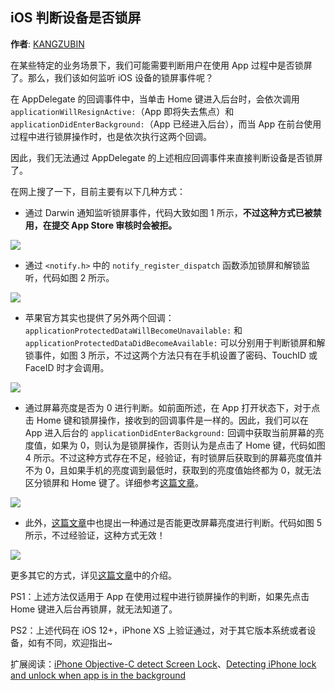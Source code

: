 iOS 判断设备是否锁屏
--------
**作者**: [KANGZUBIN](https://weibo.com/kangzubin)

在某些特定的业务场景下，我们可能需要判断用户在使用 App 过程中是否锁屏了。那么，我们该如何监听 iOS 设备的锁屏事件呢？

在 AppDelegate 的回调事件中，当单击 Home 键进入后台时，会依次调用 `applicationWillResignActive:`（App 即将失去焦点）和 `applicationDidEnterBackground:`（App 已经进入后台），而当 App 在前台使用过程中进行锁屏操作时，也是依次执行这两个回调。

因此，我们无法通过 AppDelegate 的上述相应回调事件来直接判断设备是否锁屏了。

在网上搜了一下，目前主要有以下几种方式：

* 通过 Darwin 通知监听锁屏事件，代码大致如图 1 所示，**不过这种方式已被禁用，在提交 App Store 审核时会被拒。**

![](https://github.com/awesome-tips/iOS-Tips/blob/master/images/2019/03/1-1.png)

* 通过 `<notify.h>` 中的 `notify_register_dispatch` 函数添加锁屏和解锁监听，代码如图 2 所示。

![](https://github.com/awesome-tips/iOS-Tips/blob/master/images/2019/03/1-2.png)

* 苹果官方其实也提供了另外两个回调：`applicationProtectedDataWillBecomeUnavailable:` 和 `applicationProtectedDataDidBecomeAvailable:` 可以分别用于判断锁屏和解锁事件，如图 3 所示，不过这两个方法只有在手机设置了密码、TouchID 或 FaceID 时才会调用。

![](https://github.com/awesome-tips/iOS-Tips/blob/master/images/2019/03/1-3.png)

* 通过屏幕亮度是否为 0 进行判断。如前面所述，在 App 打开状态下，对于点击 Home 键和锁屏操作，接收到的回调事件是一样的。因此，我们可以在 App 进入后台的 `applicationDidEnterBackground:` 回调中获取当前屏幕的亮度值，如果为 0，则认为是锁屏操作，否则认为是点击了 Home 键，代码如图 4 所示。不过这种方式存在不足，经验证，有时锁屏后获取到的屏幕亮度值并不为 0，且如果手机的亮度调到最低时，获取到的亮度值始终都为 0，就无法区分锁屏和 Home 键了。详细参考[这篇文章](https://a1049145827.github.io/2018/01/06/iOS%E5%BC%80%E5%8F%91-%E5%8C%BA%E5%88%86Home%E9%94%AE%E5%92%8C%E9%94%81%E5%B1%8F%E9%94%AE%E4%BA%8B%E4%BB%B6/)。

![](https://github.com/awesome-tips/iOS-Tips/blob/master/images/2019/03/1-4.png)

* 此外，[这篇文章](https://www.jianshu.com/p/4d6472735e42)中也提出一种通过是否能更改屏幕亮度进行判断。代码如图 5 所示，不过经验证，这种方式无效！

![](https://github.com/awesome-tips/iOS-Tips/blob/master/images/2019/03/1-5.png)

更多其它的方式，详见[这篇文章](https://juejin.im/entry/5be54d816fb9a049ea387454)中的介绍。

PS1：上述方法仅适用于 App 在使用过程中进行锁屏操作的判断，如果先点击 Home 键进入后台再锁屏，就无法知道了。

PS2：上述代码在 iOS 12+，iPhone XS 上验证通过，对于其它版本系统或者设备，如有不同，欢迎指出~

扩展阅读：[iPhone Objective-C detect Screen Lock](https://stackoverflow.com/questions/37649808/iphone-objective-c-detect-screen-lock)、[Detecting iPhone lock and unlock when app is in the background](https://forums.developer.apple.com/thread/69333)
